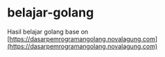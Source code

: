 # belajar-golang

Hasil belajar golang base on [https://dasarpemrogramangolang.novalagung.com](https://dasarpemrogramangolang.novalagung.com)